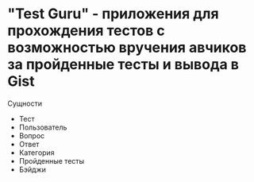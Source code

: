 # "Test Guru" - приложения для прохождения тестов с возможностью вручения авчиков за пройденные тесты и вывода в Gist

Сущности

* Тест
* Пользователь
* Вопрос
* Ответ
* Категория
* Пройденные тесты
* Бэйджи
